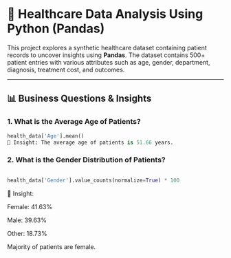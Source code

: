 # 🏥 Healthcare Data Analysis Using Python (Pandas)

This project explores a synthetic healthcare dataset containing patient records to uncover insights using **Pandas**. The dataset contains 500+ patient entries with various attributes such as age, gender, department, diagnosis, treatment cost, and outcomes.

---

## 📊 Business Questions & Insights

### 1. What is the Average Age of Patients?
```python
health_data['Age'].mean()
📌 Insight: The average age of patients is 51.66 years.

```
### 2. What is the Gender Distribution of Patients?
```python

health_data['Gender'].value_counts(normalize=True) * 100
```
📌 Insight:

Female: 41.63%

Male: 39.63%

Other: 18.73%

Majority of patients are female.

